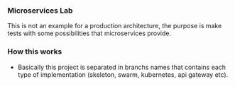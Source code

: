 ### Microservices Lab

This is not an example for a production architecture, the purpose is make tests with some possibilities that microservices provide.

### How this works

- Basically this project is separated in branchs names that contains each type of implementation (skeleton, swarm, kubernetes, api gateway etc).